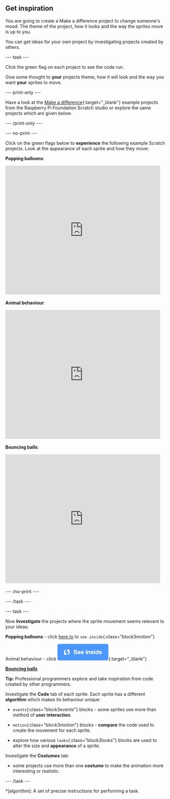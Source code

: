 ## Get inspiration

You are going to create a Make a difference project to change someone's mood. The theme of the project, how it looks and the way the sprites move is up to you. 

You can get ideas for your own project by investigating projects created by others.

--- task ---

Click the green flag on each project to see the code run.

Give some thought to **your** projects theme, how it will look and the way you want **your** sprites to move.

--- print-only ---

Have a look at the [Make a difference](https://scratch.mit.edu/studios/27520550){:target="_blank"} example projects from the Raspberry Pi Foundation Scratch studio or explore the same projects which are given below.

--- /print-only ---


--- no-print ---

Click on the green flags below to **experience** the following example Scratch projects. Look at the appearance of each sprite and how they move:

**Popping balloons**:
<div class="scratch-preview">
  <iframe src="https://scratch.mit.edu/projects/425346741/embed" allowtransparency="true" width="485" height="402" frameborder="0" scrolling="no" allowfullscreen></iframe>
</div>

**Animal behaviour**:
<div class="scratch-preview">
  <iframe allowtransparency="true" width="485" height="402" src="https://scratch.mit.edu/projects/embed/433177517/?autostart=false" frameborder="0"></iframe>
</div>

**Bouncing balls**:
<div class="scratch-preview">
  <iframe allowtransparency="true" width="485" height="402" src="https://scratch.mit.edu/projects/embed/425675232/?autostart=false" frameborder="0"></iframe>
</div>

--- /no-print ---

--- /task ---

--- task ---

Now **Investigate** the projects where the sprite movement seems relevant to your ideas:

**Popping balloons** - click [here to](https://scratch.mit.edu/projects/425346741/editor) to `see inside`{:class="block3motion"}

Animal behaviour  - click
[![See inside icon](images/see_inside.png)](https://scratch.mit.edu/projects/433177517/editor/){:target="_blank"}

**[Bouncing balls](https://scratch.mit.edu/projects/425675232/editor)**

**Tip:** Professional programmers explore and take inspiration from code created by other programmers.

Investigate the **Code** tab  of each sprite. Each sprite has a different **algorithm** which makes its behaviour unique:

+ `events`{:class="block3events"} blocks - some sprites use more than method of **user interaction**.

+ `motion`{:class="block3motion"} blocks - **compare** the code used to create the movement for each sprite.

+ explore how various `looks`{:class="block3looks"} blocks are used to alter the size and **appearance** of a sprite.

Investigate the **Costumes** tab:
+  some projects use more than one **costume** to make the animation more interesting or realistic. 

--- /task ---

*[algorithm]: A set of precise instructions for performing a task.
